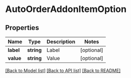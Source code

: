 # AutoOrderAddonItemOption

## Properties
Name | Type | Description | Notes
------------ | ------------- | ------------- | -------------
**label** | **string** | Label | [optional] 
**value** | **string** | Value | [optional] 

[[Back to Model list]](../README.md#documentation-for-models) [[Back to API list]](../README.md#documentation-for-api-endpoints) [[Back to README]](../README.md)


